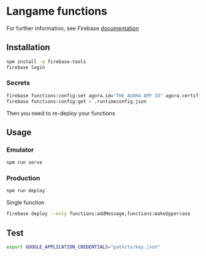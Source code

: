 # Langame functions

For further information, see Firebase [documentation](https://firebase.google.com/docs/functions)

## Installation

```bash
npm install -g firebase-tools
firebase login
```

### Secrets

```bash
firebase functions:config:set agora.id="THE AGORA APP ID" agora.certificate="THE AGORA CERTIFICATE" github.token="THE GITHUB TOKEN" openai.key="OPENAI KEY"
firebase functions:config:get > .runtimeconfig.json
```

Then you need to re-deploy your functions

## Usage

### Emulator

```bash
npm run serve
```

### Production

```bash
npm run deploy
```

Single function
````bash
firebase deploy --only functions:addMessage,functions:makeUppercase
````

## Test

```bash
export GOOGLE_APPLICATION_CREDENTIALS="path/to/key.json"
```
